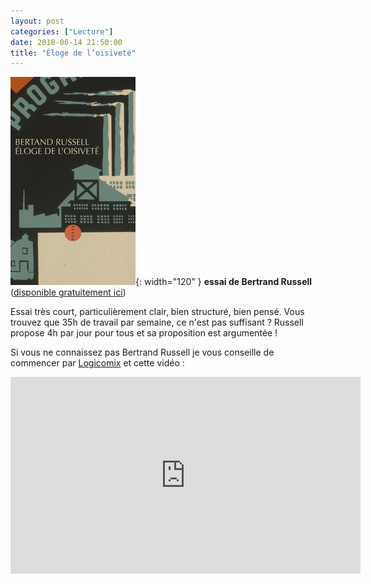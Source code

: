 ```yaml
---
layout: post
categories: ["Lecture"]
date: 2018-06-14 21:50:00
title: "Éloge de l’oisiveté"
---
```


![couverture](/assets/images/couv_lecture/loisivete.webp){: width="120" } **essai de Bertrand Russell** ([disponible gratuitement ici](http://classiques.uqac.ca/contemporains/russell_bertrand/Eloge_oisivete/Eloge_oisivete.html))

Essai très court, particulièrement clair, bien structuré, bien pensé.
Vous trouvez que 35h de travail par semaine, ce n'est pas suffisant ?
Russell propose 4h par jour pour tous et sa proposition est argumentée !

Si vous ne connaissez pas Bertrand Russell je vous conseille de
commencer par [Logicomix](https://www.babelio.com/livres/Doxidis-Logicomix/195934) et cette vidéo :

<iframe width="560" height="315" src="https://www.youtube.com/embed/H3vLaF0SJGM" title="YouTube video player" frameborder="0" allow="accelerometer; autoplay; clipboard-write; encrypted-media; gyroscope; picture-in-picture" allowfullscreen></iframe>
